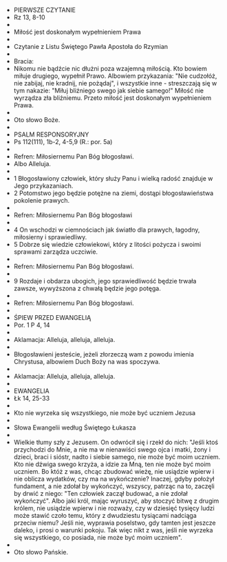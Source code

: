 - PIERWSZE CZYTANIE
- Rz 13, 8-10
-
- Miłość jest doskonałym wypełnieniem Prawa
-
- Czytanie z Listu Świętego Pawła Apostoła do Rzymian
-
- Bracia:
- Nikomu nie bądźcie nic dłużni poza wzajemną miłością. Kto bowiem miłuje drugiego, wypełnił Prawo. Albowiem przykazania: "Nie cudzołóż, nie zabijaj, nie kradnij, nie pożądaj", i wszystkie inne - streszczają się w tym nakazie: "Miłuj bliźniego swego jak siebie samego!" Miłość nie wyrządza zła bliźniemu. Przeto miłość jest doskonałym wypełnieniem Prawa.
-
- Oto słowo Boże.
-
- PSALM RESPONSORYJNY
- Ps 112(111), 1b-2, 4-5,9 (R.: por. 5a)
-
- Refren: Miłosiernemu Pan Bóg błogosławi.
- Albo Alleluja.
-
- 1 Błogosławiony człowiek, który służy Panu i wielką radość znajduje w Jego przykazaniach.
- 2 Potomstwo jego będzie potężne na ziemi, dostąpi błogosławieństwa pokolenie prawych.
-
- Refren: Miłosiernemu Pan Bóg błogosławi
-
- 4 On wschodzi w ciemnościach jak światło dla prawych, łagodny, miłosierny i sprawiedliwy.
- 5 Dobrze się wiedzie człowiekowi, który z litości pożycza i swoimi sprawami zarządza uczciwie.
-
- Refren: Miłosiernemu Pan Bóg błogosławi.
-
- 9 Rozdaje i obdarza ubogich, jego sprawiedliwość będzie trwała zawsze, wywyższona z chwałą będzie jego potęga.
-
- Refren: Miłosiernemu Pan Bóg błogosławi.
-
- ŚPIEW PRZED EWANGELIĄ
- Por. 1 P 4, 14
-
- Aklamacja: Alleluja, alleluja, alleluja.
-
- Błogosławieni jesteście, jeżeli złorzeczą wam z powodu imienia Chrystusa, albowiem Duch Boży na was spoczywa.
-
- Aklamacja: Alleluja, alleluja, alleluja.
-
- EWANGELIA
- Łk 14, 25-33
-
- Kto nie wyrzeka się wszystkiego, nie może być uczniem Jezusa
-
- Słowa Ewangelii według Świętego Łukasza
-
- Wielkie tłumy szły z Jezusem. On odwrócił się i rzekł do nich: "Jeśli ktoś przychodzi do Mnie, a nie ma w nienawiści swego ojca i matki, żony i dzieci, braci i sióstr, nadto i siebie samego, nie może być moim uczniem. Kto nie dźwiga swego krzyża, a idzie za Mną, ten nie może być moim uczniem.
  Bo któż z was, chcąc zbudować wieżę, nie usiądzie wpierw i nie oblicza wydatków, czy ma na wykończenie? Inaczej, gdyby położył fundament, a nie zdołał by wykończyć, wszyscy, patrząc na to, zaczęli by drwić z niego: "Ten człowiek zaczął budować, a nie zdołał wykończyć".
  Albo jaki król, mając wyruszyć, aby stoczyć bitwę z drugim królem, nie usiądzie wpierw i nie rozważy, czy w dziesięć tysięcy ludzi może stawić czoło temu, który z dwudziestu tysiącami nadciąga przeciw niemu? Jeśli nie, wyprawia poselstwo, gdy tamten jest jeszcze daleko, i prosi o warunki pokoju.
  Tak więc nikt z was, jeśli nie wyrzeka się wszystkiego, co posiada, nie może być moim uczniem".
-
- Oto słowo Pańskie.